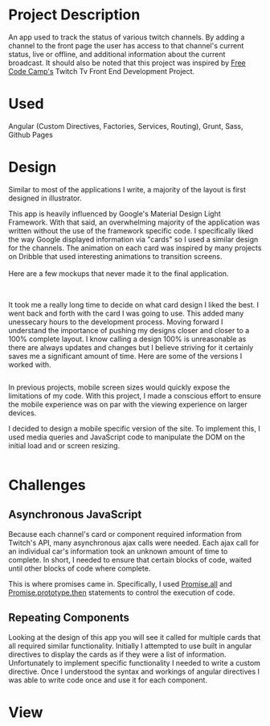 # Project Description
An app used to track the status of various twitch channels. By adding a channel to the front page the user has access to that channel's current status, live or offline, and additional information about the current broadcast. It should also be noted that this project was inspired by [Free Code Camp's](http://freecodecamp.com) Twitch Tv Front End Development Project.

# Used
  Angular (Custom Directives, Factories, Services, Routing), Grunt, Sass, Github Pages

# Design
Similar to most of the applications I write, a majority of the layout is first designed in illustrator.

This app is heavily influenced by Google's Material Design Light Framework. With that said, an overwhelming majority of the application was written without the use of the framework specific code. I specifically liked the way Google displayed information via "cards" so I used a similar design for the channels. The animation on each card was inspired by many projects on Dribble that used interesting animations to transition screens.
<br>
<br>
Here are a few mockups that never made it to the final application.

<img class="landscape" src="../../assets/images/twitch-viewer/desktop-mockup-2.png" alt="">
<img class="landscape" src="../../assets/images/twitch-viewer/desktop-mockups.png" alt="">

It took me a really long time to decide on what card design I liked the best. I went back and forth with the card I was going to use. This added many unessecary hours to the development process. Moving forward I understand the importance of pushing my designs closer and closer to a 100% complete layout. I know calling a design 100% is unreasonable as there are always updates and changes but I believe striving for it certainly saves me a significant amount of time. Here are some of the versions I worked with.

<img class="landscape full" src="../../assets/images/twitch-viewer/card-mockups.png" alt="">


In previous projects, mobile screen sizes would quickly expose the limitations of my code. With this project, I made a conscious effort to ensure the mobile experience was on par with the viewing experience on larger devices.

I decided to design a mobile specific version of the site. To implement this, I used media queries and JavaScript code to manipulate the DOM on the initial load and or screen resizing.

<img class="portrait shadow" src="../../assets/images/twitch-viewer/mobile-twitch.png" alt="">


# Challenges

## Asynchronous JavaScript
Because each channel's card or component required information from Twitch's API, many asynchronous  ajax calls were needed. Each ajax call for an individual car's information took an unknown amount of time to complete. In short, I needed to ensure that certain blocks of code, waited until other blocks of code where complete.

This is where promises came in. Specifically, I used [Promise.all](https://developer.mozilla.org/en-US/docs/Web/JavaScript/Reference/Global_Objects/Promise/all) and [Promise.prototype.then](https://developer.mozilla.org/en-US/docs/Web/JavaScript/Reference/Global_Objects/Promise/then) statements to control the execution of code.

## Repeating Components
Looking at the design of this app you will see it called for multiple cards that all required similar functionality. Initially I attempted to use built in angular directives to display the cards as if they were a list of information. Unfortunately to implement specific functionality I needed to write a custom directive. Once I understood the syntax and workings of angular directives I was able to write code once and use it for each component.


# View
